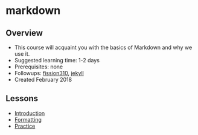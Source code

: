 # markdown

## Overview
- This course will acquaint you with the basics of Markdown and why we use it.
- Suggested learning time: 1-2 days
- Prerequisites: none
- Followups: [fission310](../websites/fission310), [jekyll](../websites/jekyll)
- Created February 2018

## Lessons
- [Introduction](00-intro.md)
- [Formatting](01-formatting.md)
- [Practice](02-practice.md)
